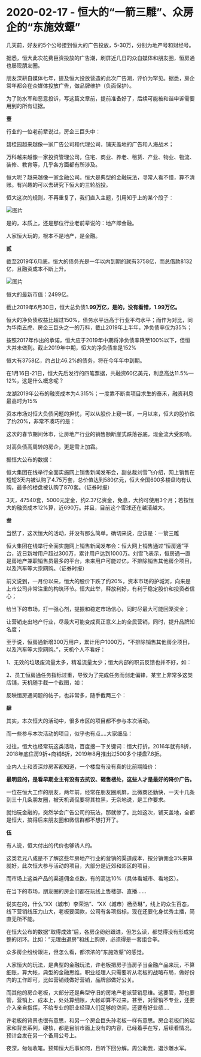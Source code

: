 # 2020-02-17 - 恒大的“一箭三雕”、众房企的“东施效颦”

几天前，好友的5个公号接到恒大的广告投放，5-30万，分别为地产号和财经号。

据悉，恒大此次花费巨资投放的广告潮，刷屏近几日的众自媒体和朋友圈，恒房通也屡现朋友圈。

朋友深耕自媒体七年，提及恒大投放营造的此次广告潮，评价为罕见。据悉，房企常年都会在众媒体投放广告，做品牌维护（负面保护）。

为了防水军和恶意投诉，写这篇文章前，提前准备好了，后续可能被和谐申诉需要用到的所有证据。

**壹**

行业的一位老前辈说过，房企三巨头中：

碧桂园越来越像一家广告公司和代理公司，铺天盖地的广告和人海战术；

万科越来越像一家投资管理公司，住宅、商业、养老、租赁、产业、物业、物流、装修、教育等，几乎各方面都有所涉及。

恒大呢？越来越像一家金融公司。恒大是典型的金融玩法，寻常人看不懂，算不清账。有兴趣的可以去研究下恒大的三轮战投。

恒大这次的规则，不再重复了，我们直入主题，引用知乎上的某个段子：

![图片](https://mmbiz.qpic.cn/mmbiz_png/eJxr2REHtSEO4giaMPEGghibqKjWsQZn1lHtFnyALN6M27DHIgoaOFmEmBabicwjqCstP5ibLp1ynSI275ndta9yeQ/640?wx_fmt=png&tp=webp&wxfrom=5&wx_lazy=1)

是的，本质上，还是那位行业老前辈说的：地产即金融。

人家恒大玩的，根本不是地产，是金融。

**贰**

截至2019年6月底，恒大的债务光是一年以内到期的就有3758亿，而总借款8132亿，且融资成本不断上升。

![图片](https://mmbiz.qpic.cn/mmbiz_png/kxVfJ5tdFWmkkLGPVNa9YFayc22xgp3F0iaUyQia8ib9oEf6VQffCl25CQQwCKavGwRmEKt1JuWKfZuP3AUq8aqyQ/640?wx_fmt=png&tp=webp&wxfrom=5&wx_lazy=1)

恒大的最新市值：2499亿。


截止2019年6月30日，恒大总负债**1.99万亿，是的，没有看错，1.99万亿。**


恒大的净负债权益比超过150%，债务水平远高于行业平均水平；而作为对比，同为华南五虎、房企三巨头之一的万科，截止2019年上半年，净负债率仅为35%；

按照2017年作出的承诺，恒大应于2019年中期将净负债率降至100%以下，但恒大并未做到。截止2019年中期，恒大的净负债率是152%

恒大有3758亿，约占比46.2%的债务，将在今年年中到期。

在1月16日-21日，恒大先后发行的四笔票据，共融资60亿美元，利息高达11.5%—12%，这是什么概念呢？

龙湖2019年公布的融资成本为4.315%；一度靠不断卖项目求生的泰禾，融资利息最高时为15%

资本市场对恒大负债问题的担忧，可以从股价上窥一斑，一月以来，恒大的股价跌了约20%，非常不凑巧的是：

这次的春节期间休市，让房地产行业的销售额断崖式跌落谷底，现金流大受影响。

对高负债高周转的房企，更是雪上加霜。

据恒大公布的数据：

恒大集团在线举行全面实施网上销售新闻发布会，副总裁刘雪飞介绍，网上销售在短短3天内被认购了4.75万套，总价值达到580亿元，恒大全国600多楼盘均有认购，最多的楼盘被认购了870套。（证券时报）

3天，47540套，5000元定金，约2.37亿资金，免息，大约可使用3个月；若按恒大的融资成本12%算，近690万。并且，目前这个雪球还在越滚越大。

**叁**

当然了，这次恒大的活动，并没有那么简单。确切来说，应该是：一箭三雕

恒大集团在线举行全面实施网上销售新闻发布会：恒大网上销售通过“恒房通”平台，近日新增用户超过300万，累计用户达到1000万。刘雪飞表示，恒房通一直是房地产兼职销售员最多的平台，未来用户可能过亿，不排除销售其他房企项目，以及汽车等大宗网购。（证券时报）

前文说到，一月份以来，恒大的股价下跌了约20%，资本市场的护城河，向来是上市公司非常注重的构筑环节。恒大此举，释放利好，有利于稳定股价和投资者信心；

给当下的市场，打一强心剂，提振和稳定市场信心，同时尽最大可能回笼资金；

让营销走出地产行业，尽最大可能变成真正意义上的全民营销，同时，提升品牌知名度；

至于说，恒房通新增300万用户，累计用户1000万，“不排除销售其他房企项目，以及汽车等大宗网购。”，天机个人不看好：

1、无效的垃圾废流量太多，精准流量太少；恒大内部的职员反馈也并不好，如：


2、员工恒房通任务指标过重，导致为了完成任务而剑走偏锋，某宝上非常多这类店铺，天机随手截一个截图，如：


反映恒房通问题的帖子，也非常多，随手截两三个：




**肆**

其实，本次恒大的活动中，很多市区的项目都不参与本次活动。

而一些参与本次活动的项目，似乎也有点....大家细品：



过往，恒大也经常玩这类活动，百度搜一下关键词：恒大打折，2016年就有8折，2018年底住房9折+商铺8折，2019年8月推出过500多个楼盘7.8折。


业内人士和资深炒房客都知道，一个楼盘有没有真的比前期降价：

**最明显的，是看早期业主有没有去抗议、砸售楼处，这些人才是最好的降价广告。**

一位在恒大工作的朋友，两年前，经常在朋友圈刷屏，比微商还勤快，一天十几条到三十几条朋友圈，被天机调侃要将其拉黑，无奈地说，是工作要求。

就怕玩金融的，突然学会广告公司的玩法，那就惨了。比如这次，铺天盖地，全都是恒大，搞得后来朋友圈和微信群都不想打开了。

**伍**

有人说，恒大付出的代价也够诱人的。

这类老兄八成是不了解这些年房地产行业的营销的渠道成本，按分销佣金3%来算就好，此次恒大参与活动的项目，大部分是近郊和郊区的项目。

而市场上这类产品的渠道佣金点数，有的高达10%（具体看城市、看地区）。

在当下的市场，朋友圈的房企们都在玩线上售楼部、直播......

说实在的，什么“XX（城市）李荣浩”、“XX（城市）杨丞琳”，线上的众生百态，线下营销线压力山大，老板要回款，公司有各项指标，现在还要化身优秀主播，简直无所不能。

在恒大公布的数据“取得成效”后，各房企纷纷跟进，但怎么读，都觉得没有形成完整的闭环。比如：“无理由退房”和线上购房，必须得是一套组合拳。

众多房企纷纷跟进，但怎么看，都浓浓的“东施效颦”的感觉。

人家恒大的玩法，是典型的金融玩法，许老板把房子当房子当金融产品来玩，不算细账，算大帐，典型的金融思维。职业经理人只需要听从老板的战略布局，做好份内的工作即可，比如营销线做好营销，品牌部做好公关。

而其他的房企老板，大部分还是典型守旧的房地产老派营销思维。这要管，那也要管，营销上、成本上，处处算细账，大帐却算不过来。甚至，对营销不专业，还要介入亲自指挥，不给专业的职业经理人们足够的空间，还要有好业绩....

许老板的背景也很有意思，和另一个房企巨头孙老板一样有意思。房企老板们的起家和背景系列，硬核，都是目前市面上没有的内容，已经着手在写，后续看情况，预计会发在另一个备用公号上。

夜深，匆匆收笔。预知恒大后事如何，且听下回分解。周公助我，退沙雕水军。

